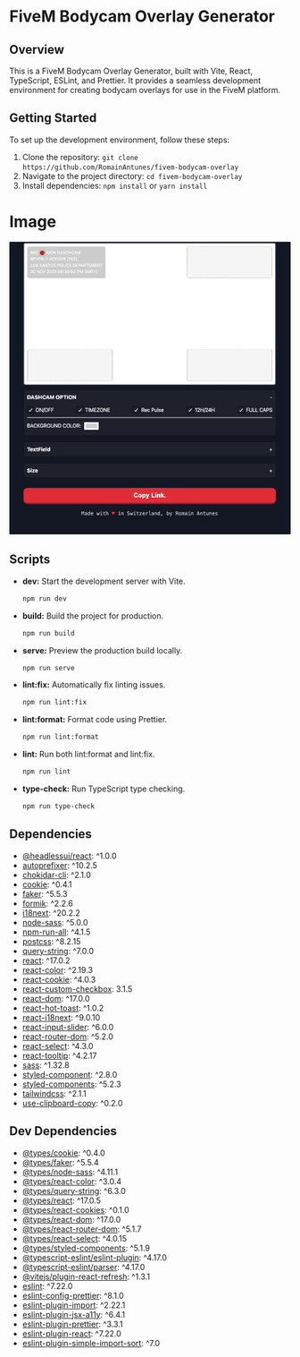 # FiveM Bodycam Overlay Generator

## Overview

This is a FiveM Bodycam Overlay Generator, built with Vite, React, TypeScript, ESLint, and Prettier. It provides a seamless development environment for creating bodycam overlays for use in the FiveM platform.

## Getting Started

To set up the development environment, follow these steps:

1. Clone the repository: `git clone https://github.com/RomainAntunes/fivem-bodycam-overlay`
2. Navigate to the project directory: `cd fivem-bodycam-overlay`
3. Install dependencies: `npm install` or `yarn install`

# Image

![image](assets/screen.png)

## Scripts

- **dev:** Start the development server with Vite.
  ```bash
  npm run dev
  ```
- **build:** Build the project for production.
  ```bash
  npm run build
  ```
- **serve:** Preview the production build locally.
  ```bash
  npm run serve
  ```
- **lint:fix:** Automatically fix linting issues.
  ```bash
  npm run lint:fix
  ```
- **lint:format:** Format code using Prettier.
  ```bash
  npm run lint:format
  ```
- **lint:** Run both lint:format and lint:fix.
  ```bash
  npm run lint
  ```
- **type-check:** Run TypeScript type checking.
  ```bash
  npm run type-check
  ```

## Dependencies

- [@headlessui/react](https://www.npmjs.com/package/@headlessui/react): ^1.0.0
- [autoprefixer](https://www.npmjs.com/package/autoprefixer): ^10.2.5
- [chokidar-cli](https://www.npmjs.com/package/chokidar-cli): ^2.1.0
- [cookie](https://www.npmjs.com/package/cookie): ^0.4.1
- [faker](https://www.npmjs.com/package/faker): ^5.5.3
- [formik](https://www.npmjs.com/package/formik): ^2.2.6
- [i18next](https://www.npmjs.com/package/i18next): ^20.2.2
- [node-sass](https://www.npmjs.com/package/node-sass): ^5.0.0
- [npm-run-all](https://www.npmjs.com/package/npm-run-all): ^4.1.5
- [postcss](https://www.npmjs.com/package/postcss): ^8.2.15
- [query-string](https://www.npmjs.com/package/query-string): ^7.0.0
- [react](https://www.npmjs.com/package/react): ^17.0.2
- [react-color](https://www.npmjs.com/package/react-color): ^2.19.3
- [react-cookie](https://www.npmjs.com/package/react-cookie): ^4.0.3
- [react-custom-checkbox](https://www.npmjs.com/package/react-custom-checkbox): 3.1.5
- [react-dom](https://www.npmjs.com/package/react-dom): ^17.0.0
- [react-hot-toast](https://www.npmjs.com/package/react-hot-toast): ^1.0.2
- [react-i18next](https://www.npmjs.com/package/react-i18next): ^9.0.10
- [react-input-slider](https://www.npmjs.com/package/react-input-slider): ^6.0.0
- [react-router-dom](https://www.npmjs.com/package/react-router-dom): ^5.2.0
- [react-select](https://www.npmjs.com/package/react-select): ^4.3.0
- [react-tooltip](https://www.npmjs.com/package/react-tooltip): ^4.2.17
- [sass](https://www.npmjs.com/package/sass): ^1.32.8
- [styled-component](https://www.npmjs.com/package/styled-component): ^2.8.0
- [styled-components](https://www.npmjs.com/package/styled-components): ^5.2.3
- [tailwindcss](https://www.npmjs.com/package/tailwindcss): ^2.1.1
- [use-clipboard-copy](https://www.npmjs.com/package/use-clipboard-copy): ^0.2.0

## Dev Dependencies

- [@types/cookie](https://www.npmjs.com/package/@types/cookie): ^0.4.0
- [@types/faker](https://www.npmjs.com/package/@types/faker): ^5.5.4
- [@types/node-sass](https://www.npmjs.com/package/@types/node-sass): ^4.11.1
- [@types/react-color](https://www.npmjs.com/package/@types/react-color): ^3.0.4
- [@types/query-string](https://www.npmjs.com/package/@types/query-string): ^6.3.0
- [@types/react](https://www.npmjs.com/package/@types/react): ^17.0.5
- [@types/react-cookies](https://www.npmjs.com/package/@types/react-cookies): ^0.1.0
- [@types/react-dom](https://www.npmjs.com/package/@types/react-dom): ^17.0.0
- [@types/react-router-dom](https://www.npmjs.com/package/@types/react-router-dom): ^5.1.7
- [@types/react-select](https://www.npmjs.com/package/@types/react-select): ^4.0.15
- [@types/styled-components](https://www.npmjs.com/package/@types/styled-components): ^5.1.9
- [@typescript-eslint/eslint-plugin](https://www.npmjs.com/package/@typescript-eslint/eslint-plugin): ^4.17.0
- [@typescript-eslint/parser](https://www.npmjs.com/package/@typescript-eslint/parser): ^4.17.0
- [@vitejs/plugin-react-refresh](https://www.npmjs.com/package/@vitejs/plugin-react-refresh): ^1.3.1
- [eslint](https://www.npmjs.com/package/eslint): ^7.22.0
- [eslint-config-prettier](https://www.npmjs.com/package/eslint-config-prettier): ^8.1.0
- [eslint-plugin-import](https://www.npmjs.com/package/eslint-plugin-import): ^2.22.1
- [eslint-plugin-jsx-a11y](https://www.npmjs.com/package/eslint-plugin-jsx-a11y): ^6.4.1
- [eslint-plugin-prettier](https://www.npmjs.com/package/eslint-plugin-prettier): ^3.3.1
- [eslint-plugin-react](https://www.npmjs.com/package/eslint-plugin-react): ^7.22.0
- [eslint-plugin-simple-import-sort](https://www.npmjs.com/package/eslint-plugin-simple-import-sort): ^7.0